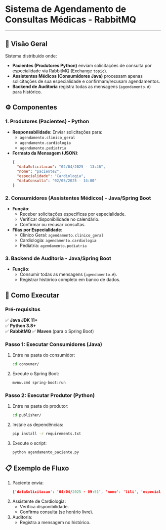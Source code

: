 # **Sistema de Agendamento de Consultas Médicas - RabbitMQ**  
---

## **📌 Visão Geral**  
Sistema distribuído onde:  
- **Pacientes (Produtores Python)** enviam solicitações de consulta por especialidade via RabbitMQ (Exchange `topic`).  
- **Assistentes Médicos (Consumidores Java)** processam apenas solicitações de sua especialidade e confirmam/recusam agendamentos.  
- **Backend de Auditoria** registra todas as mensagens (`agendamento.#`) para histórico.  

## **⚙️ Componentes**  

### **1. Produtores (Pacientes) - Python**  
- **Responsabilidade**: Enviar solicitações para:  
  - `agendamento.clinico_geral`  
  - `agendamento.cardiologia`  
  - `agendamento.pediatria`  
- **Formato da Mensagem (JSON)**:  
  ```json
  {
    "dataSolicitacao": "02/04/2025 - 13:46",
    "nome": "paciente2",
    "especialidade": "Cardiologia",
    "dataConsulta": "02/05/2025 - 14:00"
  }
  ```

### **2. Consumidores (Assistentes Médicos) - Java/Spring Boot**  
- **Função**:  
  - Receber solicitações específicas por especialidade.  
  - Verificar disponibilidade no calendário.  
  - Confirmar ou recusar consultas.  
- **Filas por Especialidade**:  
  - Clínico Geral: `agendamento.clinico_geral`  
  - Cardiologia: `agendamento.cardiologia`  
  - Pediatria: `agendamento.pediatria`  

### **3. Backend de Auditoria - Java/Spring Boot**  
- **Função**:  
  - Consumir todas as mensagens (`agendamento.#`).  
  - Registrar histórico completo em banco de dados.  

## **🚀 Como Executar**  

### **Pré-requisitos**  
✅ **Java JDK 11+**  
✅ **Python 3.8+**  
✅ **RabbitMQ**
✅ **Maven** (para o Spring Boot)  

### **Passo 1: Executar Consumidores (Java)**  
1. Entre na pasta do consumidor:  
   ```bash
   cd consumer/
   ```  
2. Execute o Spring Boot:  
   ```bash
   mvnw.cmd spring-boot:run
   ```  
### **Passo 2: Executar Produtor (Python)**  
1. Entre na pasta do produtor:  
   ```bash
   cd publisher/
   ```  
2. Instale as dependências:  
   ```bash
   pip install -r requirements.txt
   ```  
3. Execute o script:  
   ```bash
   python agendamento_paciente.py
   ```  
## **📋 Exemplo de Fluxo**  
1. Paciente envia:  
   ```json
   {'dataSolicitacao': '04/04/2025 - 09:51', 'nome': 'lili', 'especialidade': 'Clinico geral', 'dataConsulta': '04/04/2025 - 14:00'} para agendamento.clinico_geral
   ```  
2. Assistente de Cardiologia:  
   - Verifica disponibilidade.  
   - Confirma consulta (se horário livre).  
3. Auditoria:  
   - Registra a mensagem no histórico.  
